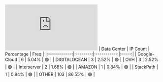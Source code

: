 ![Diagramm](https://github.com/obajay/StateSync-snapshots/blob/main/Projects/Gitopia/1/README.md)
| Data Center | IP Count | Percentage | Freq |
|:------------:|:--------:|:-----------:|:-----:|
| Google-Cloud | 6 | 5.04% | 🟢 |
| DIGITALOCEAN | 3 | 2.52% | 🟢 |
| OVH | 3 | 2.52% | 🟢 |
| Interserver | 2 | 1.68% | 🟢 |
| AMAZON | 1 | 0.84% | 🟢 |
| StackPath | 1 | 0.84% | 🟢 |
| OTHER | 103 | 86.55% | 🟢 |